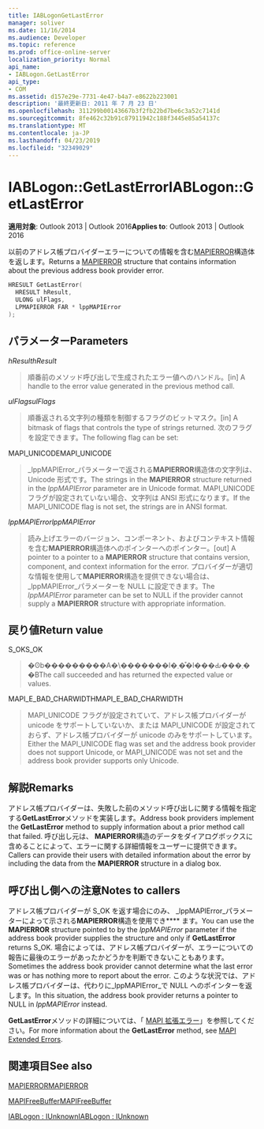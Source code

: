 ```yaml
---
title: IABLogonGetLastError
manager: soliver
ms.date: 11/16/2014
ms.audience: Developer
ms.topic: reference
ms.prod: office-online-server
localization_priority: Normal
api_name:
- IABLogon.GetLastError
api_type:
- COM
ms.assetid: d157e29e-7731-4e47-b4a7-e8622b223001
description: '最終更新日: 2011 年 7 月 23 日'
ms.openlocfilehash: 311299b00143667b3f2fb22bd7be6c3a52c7141d
ms.sourcegitcommit: 8fe462c32b91c87911942c188f3445e85a54137c
ms.translationtype: MT
ms.contentlocale: ja-JP
ms.lasthandoff: 04/23/2019
ms.locfileid: "32349029"
---
```

# <a name="iablogongetlasterror"></a><span data-ttu-id="5c2f9-103">IABLogon::GetLastError</span><span class="sxs-lookup"><span data-stu-id="5c2f9-103">IABLogon::GetLastError</span></span>

  
  
<span data-ttu-id="5c2f9-104">**適用対象**: Outlook 2013 | Outlook 2016</span><span class="sxs-lookup"><span data-stu-id="5c2f9-104">**Applies to**: Outlook 2013 | Outlook 2016</span></span> 
  
<span data-ttu-id="5c2f9-105">以前のアドレス帳プロバイダーエラーについての情報を含む[MAPIERROR](mapierror.md)構造体を返します。</span><span class="sxs-lookup"><span data-stu-id="5c2f9-105">Returns a [MAPIERROR](mapierror.md) structure that contains information about the previous address book provider error.</span></span> 
  
```cpp
HRESULT GetLastError(
  HRESULT hResult,
  ULONG ulFlags,
  LPMAPIERROR FAR * lppMAPIError
);
```

## <a name="parameters"></a><span data-ttu-id="5c2f9-106">パラメーター</span><span class="sxs-lookup"><span data-stu-id="5c2f9-106">Parameters</span></span>

 <span data-ttu-id="5c2f9-107">_hResult_</span><span class="sxs-lookup"><span data-stu-id="5c2f9-107">_hResult_</span></span>
  
> <span data-ttu-id="5c2f9-108">順番前のメソッド呼び出しで生成されたエラー値へのハンドル。</span><span class="sxs-lookup"><span data-stu-id="5c2f9-108">[in] A handle to the error value generated in the previous method call.</span></span>
    
 <span data-ttu-id="5c2f9-109">_ulFlags_</span><span class="sxs-lookup"><span data-stu-id="5c2f9-109">_ulFlags_</span></span>
  
> <span data-ttu-id="5c2f9-110">順番返される文字列の種類を制御するフラグのビットマスク。</span><span class="sxs-lookup"><span data-stu-id="5c2f9-110">[in] A bitmask of flags that controls the type of strings returned.</span></span> <span data-ttu-id="5c2f9-111">次のフラグを設定できます。</span><span class="sxs-lookup"><span data-stu-id="5c2f9-111">The following flag can be set:</span></span>
    
<span data-ttu-id="5c2f9-112">MAPI_UNICODE</span><span class="sxs-lookup"><span data-stu-id="5c2f9-112">MAPI_UNICODE</span></span> 
  
> <span data-ttu-id="5c2f9-113">_lppMAPIError_パラメーターで返される**MAPIERROR**構造体の文字列は、Unicode 形式です。</span><span class="sxs-lookup"><span data-stu-id="5c2f9-113">The strings in the **MAPIERROR** structure returned in the  _lppMAPIError_ parameter are in Unicode format.</span></span> <span data-ttu-id="5c2f9-114">MAPI_UNICODE フラグが設定されていない場合、文字列は ANSI 形式になります。</span><span class="sxs-lookup"><span data-stu-id="5c2f9-114">If the MAPI_UNICODE flag is not set, the strings are in ANSI format.</span></span> 
    
 <span data-ttu-id="5c2f9-115">_lppMAPIError_</span><span class="sxs-lookup"><span data-stu-id="5c2f9-115">_lppMAPIError_</span></span>
  
> <span data-ttu-id="5c2f9-116">読み上げエラーのバージョン、コンポーネント、およびコンテキスト情報を含む**MAPIERROR**構造体へのポインターへのポインター。</span><span class="sxs-lookup"><span data-stu-id="5c2f9-116">[out] A pointer to a pointer to a **MAPIERROR** structure that contains version, component, and context information for the error.</span></span> <span data-ttu-id="5c2f9-117">プロバイダーが適切な情報を使用して**MAPIERROR**構造を提供できない場合は、 _lppMAPIError_パラメーターを NULL に設定できます。</span><span class="sxs-lookup"><span data-stu-id="5c2f9-117">The  _lppMAPIError_ parameter can be set to NULL if the provider cannot supply a **MAPIERROR** structure with appropriate information.</span></span> 
    
## <a name="return-value"></a><span data-ttu-id="5c2f9-118">戻り値</span><span class="sxs-lookup"><span data-stu-id="5c2f9-118">Return value</span></span>

<span data-ttu-id="5c2f9-119">S_OK</span><span class="sxs-lookup"><span data-stu-id="5c2f9-119">S_OK</span></span> 
  
> <span data-ttu-id="5c2f9-120">�ʘb���������A�\�������l�܂��͒l���Ԃ���܂��B</span><span class="sxs-lookup"><span data-stu-id="5c2f9-120">The call succeeded and has returned the expected value or values.</span></span>
    
<span data-ttu-id="5c2f9-121">MAPI_E_BAD_CHARWIDTH</span><span class="sxs-lookup"><span data-stu-id="5c2f9-121">MAPI_E_BAD_CHARWIDTH</span></span> 
  
> <span data-ttu-id="5c2f9-122">MAPI_UNICODE フラグが設定されていて、アドレス帳プロバイダーが unicode をサポートしていないか、または MAPI_UNICODE が設定されておらず、アドレス帳プロバイダーが unicode のみをサポートしています。</span><span class="sxs-lookup"><span data-stu-id="5c2f9-122">Either the MAPI_UNICODE flag was set and the address book provider does not support Unicode, or MAPI_UNICODE was not set and the address book provider supports only Unicode.</span></span>
    
## <a name="remarks"></a><span data-ttu-id="5c2f9-123">解説</span><span class="sxs-lookup"><span data-stu-id="5c2f9-123">Remarks</span></span>

<span data-ttu-id="5c2f9-124">アドレス帳プロバイダーは、失敗した前のメソッド呼び出しに関する情報を指定する**GetLastError**メソッドを実装します。</span><span class="sxs-lookup"><span data-stu-id="5c2f9-124">Address book providers implement the **GetLastError** method to supply information about a prior method call that failed.</span></span> <span data-ttu-id="5c2f9-125">呼び出し元は、 **MAPIERROR**構造のデータをダイアログボックスに含めることによって、エラーに関する詳細情報をユーザーに提供できます。</span><span class="sxs-lookup"><span data-stu-id="5c2f9-125">Callers can provide their users with detailed information about the error by including the data from the **MAPIERROR** structure in a dialog box.</span></span> 
  
## <a name="notes-to-callers"></a><span data-ttu-id="5c2f9-126">呼び出し側への注意</span><span class="sxs-lookup"><span data-stu-id="5c2f9-126">Notes to callers</span></span>

<span data-ttu-id="5c2f9-127">アドレス帳プロバイダーが S_OK を返す場合にのみ、 _lppMAPIError_パラメーターによって示される**MAPIERROR**構造を使用でき\*\*\*\* ます。</span><span class="sxs-lookup"><span data-stu-id="5c2f9-127">You can use the **MAPIERROR** structure pointed to by the  _lppMAPIError_ parameter if the address book provider supplies the structure and only if **GetLastError** returns S_OK.</span></span> <span data-ttu-id="5c2f9-128">場合によっては、アドレス帳プロバイダーが、エラーについての報告に最後のエラーがあったかどうかを判断できないこともあります。</span><span class="sxs-lookup"><span data-stu-id="5c2f9-128">Sometimes the address book provider cannot determine what the last error was or has nothing more to report about the error.</span></span> <span data-ttu-id="5c2f9-129">このような状況では、アドレス帳プロバイダーは、代わりに_lppMAPIError_で NULL へのポインターを返します。</span><span class="sxs-lookup"><span data-stu-id="5c2f9-129">In this situation, the address book provider returns a pointer to NULL in  _lppMAPIError_ instead.</span></span> 
  
<span data-ttu-id="5c2f9-130">**GetLastError**メソッドの詳細については、「 [MAPI 拡張エラー](mapi-extended-errors.md)」を参照してください。</span><span class="sxs-lookup"><span data-stu-id="5c2f9-130">For more information about the **GetLastError** method, see [MAPI Extended Errors](mapi-extended-errors.md).</span></span>
  
## <a name="see-also"></a><span data-ttu-id="5c2f9-131">関連項目</span><span class="sxs-lookup"><span data-stu-id="5c2f9-131">See also</span></span>



[<span data-ttu-id="5c2f9-132">MAPIERROR</span><span class="sxs-lookup"><span data-stu-id="5c2f9-132">MAPIERROR</span></span>](mapierror.md)
  
[<span data-ttu-id="5c2f9-133">MAPIFreeBuffer</span><span class="sxs-lookup"><span data-stu-id="5c2f9-133">MAPIFreeBuffer</span></span>](mapifreebuffer.md)
  
[<span data-ttu-id="5c2f9-134">IABLogon : IUnknown</span><span class="sxs-lookup"><span data-stu-id="5c2f9-134">IABLogon : IUnknown</span></span>](iablogoniunknown.md)

